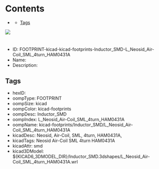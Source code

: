 



Contents
========

* [](#)
	* [Tags](#tags)
  
![][im]
# 

- ID: FOOTPRINT-kicad-kicad-footprints-Inductor_SMD-L_Neosid_Air-Coil_SML_4turn_HAM0431A
- Name: 
- Description: 

## Tags

- hexID: 
- oompType: FOOTPRINT
- oompSize: kicad
- oompColor: kicad-footprints
- oompDesc: Inductor_SMD
- oompIndex: L_Neosid_Air-Coil_SML_4turn_HAM0431A
- oompName: kicad-footprints/Inductor_SMD/L_Neosid_Air-Coil_SML_4turn_HAM0431A
- kicadDesc: Neosid, Air-Coil, SML, 4turn, HAM0431A,
- kicadTags: Neosid Air-Coil SML 4turn HAM0431A
- kicadAttr: smd
- kicad3DModel: ${KICAD6_3DMODEL_DIR}/Inductor_SMD.3dshapes/L_Neosid_Air-Coil_SML_4turn_HAM0431A.wrl



[im]: image.png
